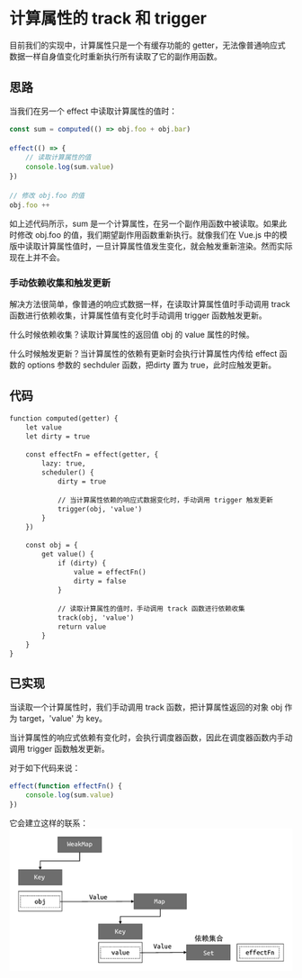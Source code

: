 # 计算属性的 track 和 trigger
目前我们的实现中，计算属性只是一个有缓存功能的 getter，无法像普通响应式数据一样自身值变化时重新执行所有读取了它的副作用函数。

## 思路
当我们在另一个 effect 中读取计算属性的值时：
```js
const sum = computed(() => obj.foo + obj.bar)

effect(() => {
    // 读取计算属性的值
    console.log(sum.value)
})

// 修改 obj.foo 的值
obj.foo ++
```
如上述代码所示，sum 是一个计算属性，在另一个副作用函数中被读取。如果此时修改 obj.foo 的值，我们期望副作用函数重新执行。就像我们在 Vue.js 中的模版中读取计算属性值时，一旦计算属性值发生变化，就会触发重新渲染。然而实际现在上并不会。

### 手动依赖收集和触发更新
解决方法很简单，像普通的响应式数据一样，在读取计算属性值时手动调用 track 函数进行依赖收集，计算属性值有变化时手动调用 trigger 函数触发更新。

什么时候依赖收集？读取计算属性的返回值 obj 的 value 属性的时候。

什么时候触发更新？当计算属性的依赖有更新时会执行计算属性内传给 effect 函数的 options 参数的 sechduler 函数，把dirty 置为 true，此时应触发更新。

## 代码
```js{10-11,22-23}
function computed(getter) {
    let value
    let dirty = true

    const effectFn = effect(getter, {
        lazy: true,
        scheduler() {
            dirty = true

            // 当计算属性依赖的响应式数据变化时，手动调用 trigger 触发更新
            trigger(obj, 'value')
        }
    })

    const obj = {
        get value() {
            if (dirty) {
                value = effectFn()
                dirty = false
            }

            // 读取计算属性的值时，手动调用 track 函数进行依赖收集
            track(obj, 'value')
            return value
        }
    }
}
```

## 已实现
当读取一个计算属性时，我们手动调用 track 函数，把计算属性返回的对象 obj 作为 target，'value' 为 key。

当计算属性的响应式依赖有变化时，会执行调度器函数，因此在调度器函数内手动调用 trigger 函数触发更新。

对于如下代码来说：
```js
effect(function effectFn() {
    console.log(sum.value)
})
```
它会建立这样的联系：
![](计算属性与副作用函数的依赖关系.png)
